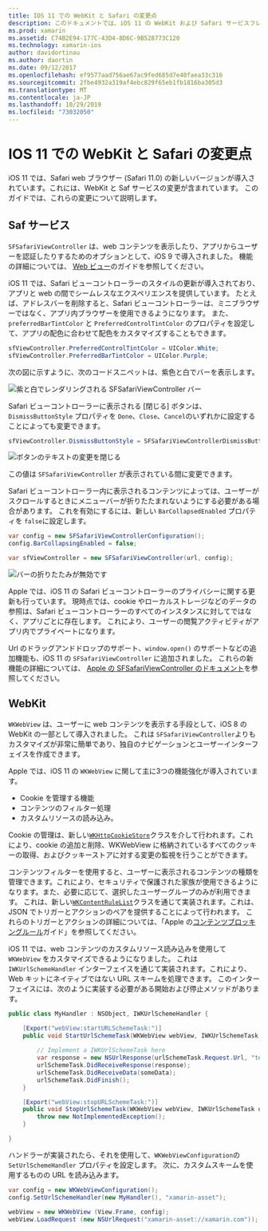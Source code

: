 ```yaml
---
title: IOS 11 での WebKit と Safari の変更点
description: このドキュメントでは、iOS 11 の WebKit および Safari サービスフレームワークに加えられた変更について説明します。 SFSafariViewController のスタイル更新と WKWebView の新機能について説明します。
ms.prod: xamarin
ms.assetid: C74B2E94-177C-43D4-8D6C-9B528773C120
ms.technology: xamarin-ios
author: davidortinau
ms.author: daortin
ms.date: 09/12/2017
ms.openlocfilehash: ef9577aad756ae67ac9fed685d7e40faea33c316
ms.sourcegitcommit: 2fbe4932a319af4ebc829f65eb1fb1816ba305d3
ms.translationtype: MT
ms.contentlocale: ja-JP
ms.lasthandoff: 10/29/2019
ms.locfileid: "73032050"
---
```

# <a name="webkit-and-safari-changes-in-ios-11"></a>IOS 11 での WebKit と Safari の変更点

iOS 11 では、Safari web ブラウザー (Safari 11.0) の新しいバージョンが導入されています。これには、WebKit と Saf サービスの変更が含まれています。 このガイドでは、これらの変更について説明します。

## <a name="safariservices"></a>Saf サービス

`SFSafariViewController` は、web コンテンツを表示したり、アプリからユーザーを認証したりするためのオプションとして、iOS 9 で導入されました。 機能の詳細については、 [Web ビュー](~/ios/user-interface/controls/uiwebview.md#safariviewcontroller)のガイドを参照してください。

iOS 11 では、Safari ビューコントローラーのスタイルの更新が導入されており、アプリと web の間でシームレスなエクスペリエンスを提供しています。 たとえば、アドレスバーを削除すると、Safari ビューコントローラーは、ミニブラウザーではなく、アプリ内ブラウザーを使用できるようになります。 また、`preferredBarTintColor` と `PreferredControlTintColor` のプロパティを設定して、アプリの配色に合わせて配色をカスタマイズすることもできます。

```csharp
sfViewController.PreferredControlTintColor = UIColor.White;
sfViewController.PreferredBarTintColor = UIColor.Purple;
```

次の図に示すように、次のコードスニペットは、紫色と白でバーを表示します。

![紫と白でレンダリングされる SFSafariViewController バー](web-images/image1.png)

Safari ビューコントローラーに表示される [閉じる] ボタンは、`DismissButtonStyle` プロパティを `Done`、`Close`、`Cancel`のいずれかに設定することによっても変更できます。

```csharp
sfViewController.DismissButtonStyle = SFSafariViewControllerDismissButtonStyle.Close;
```

![ボタンのテキストの変更を閉じる](web-images/image2.png)

この値は `SFSafariViewController` が表示されている間に変更できます。

Safari ビューコントローラー内に表示されるコンテンツによっては、ユーザーがスクロールするときにメニューバーが折りたたまれないようにする必要がある場合があります。 これを有効にするには、新しい `BarCollapsedEnabled` プロパティを `false`に設定します。

```csharp
var config = new SFSafariViewControllerConfiguration();
config.BarCollapsingEnabled = false;

var sfViewController = new SFSafariViewController(url, config);
```

![バーの折りたたみが無効です](web-images/image3.png)

Apple では、iOS 11 の Safari ビューコントローラーのプライバシーに関する更新も行っています。 現時点では、cookie やローカルストレージなどのデータの参照は、Safari ビューコントローラーのすべてのインスタンスに対してではなく、アプリごとに存在します。 これにより、ユーザーの閲覧アクティビティがアプリ内でプライベートになります。

Url のドラッグアンドドロップのサポート、`window.open()` のサポートなどの追加機能も、iOS 11 の `SFSafariViewController` に追加されました。 これらの新機能の詳細については、 [Apple の SFSafariViewController のドキュメント](https://developer.apple.com/documentation/safariservices/sfsafariviewcontroller?changes=latest_minor)を参照してください。

## <a name="webkit"></a>WebKit

`WKWebView` は、ユーザーに web コンテンツを表示する手段として、iOS 8 の WebKit の一部として導入されました。 これは `SFSafariViewController`よりもカスタマイズが非常に簡単であり、独自のナビゲーションとユーザーインターフェイスを作成できます。

Apple では、iOS 11 の `WKWebView` に関して主に3つの機能強化が導入されています。 

- Cookie を管理する機能
- コンテンツのフィルター処理
- カスタムリソースの読み込み。 

Cookie の管理は、新しい[`WKHttpCookieStore`](https://developer.apple.com/documentation/webkit/wkhttpcookiestore)クラスを介して行われます。これにより、cookie の追加と削除、WKWebView に格納されているすべてのクッキーの取得、およびクッキーストアに対する変更の監視を行うことができます。

コンテンツフィルターを使用すると、ユーザーに表示されるコンテンツの種類を管理できます。これにより、セキュリティで保護された家族が使用できるようになります。また、必要に応じて、選択したユーザーグループのみが利用できます。 これは、新しい[`WKContentRuleList`](https://developer.apple.com/documentation/webkit/wkcontentrulelist)クラスを通じて実装されます。これは、JSON でトリガーとアクションのペアを提供することによって行われます。 これらのトリガーとアクションの詳細については、「Apple の[コンテンツブロッキングルール](https://developer.apple.com/library/content/documentation/Extensions/Conceptual/ContentBlockingRules/Introduction/Introduction.html)ガイド」を参照してください。

iOS 11 では、web コンテンツのカスタムリソース読み込みを使用して `WKWebView` をカスタマイズできるようになりました。 これは `IWKUrlSchemeHandler` インターフェイスを通じて実装されます。これにより、Web キットにネイティブではない URL スキームを処理できます。 このインターフェイスには、次のように実装する必要がある開始および停止メソッドがあります。

```csharp
public class MyHandler : NSObject, IWKUrlSchemeHandler {

    [Export("webView:startURLSchemeTask:")]
    public void StartUrlSchemeTask(WKWebView webView, IWKUrlSchemeTask urlSchemeTask){
        
        // Implement a IWKUrlSchemeTask here
        var response = new NSUrlResponse(urlSchemeTask.Request.Url, "text/html", ContentLength, null);
        urlSchemeTask.DidReceiveResponse(response);
        urlSchemeTask.DidReceiveData(someData);
        urlSchemeTask.DidFinish();
    }

    [Export("webView:stopURLSchemeTask:")]
    public void StopUrlSchemeTask(WKWebView webView, IWKUrlSchemeTask urlSchemeTask){
        throw new NotImplementedException();
    }

}
``` 

ハンドラーが実装されたら、それを使用して、`WKWebViewConfiguration`の `SetUrlSchemeHandler` プロパティを設定します。 次に、カスタムスキームを使用するものの URL を読み込みます。

```csharp
var config = new WKWebViewConfiguration();
config.SetUrlSchemeHandler(new MyHandler(), "xamarin-asset");

webView = new WKWebView (View.Frame, config);
webView.LoadRequest (new NSUrlRequest("xamarin-asset://xamarin.com"));
```
